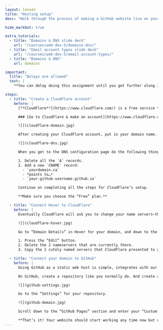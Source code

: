 ```yaml
---
layout: lesson
title: "Hosting setup"
desc: "Walk through the process of making a GitHub website live on your own domain."

hide_markbot: true

extra_tutorials:
  - title: "Domains & DNS slide deck"
    url: "/courses/web-dev-5/domains-dns/"
  - title: "Email account types slide deck"
    url: "/courses/web-dev-5/email-account-types/"
  - title: "Domains & DNS"
    url: domains

important:
  title: "Delays are allowed"
  text: |
    **You can delay doing this assignment until you get further along in determining your brand—which you’ll be doing in another class.**

steps:
  - title: "Create a CloudFlare account"
    before: |
      [**CloudFlare**](https://www.cloudflare.com/) is a free service to add an extra level of security and performance to your website. They’re a DNS routing system with the added benefit of stopping security threats to your website and performance enhancements—and SSL.

      ### [Go to CloudFlare & make an account](https://www.cloudflare.com/)

      ![](cloudflare-domain.jpg)

      After creating your CloudFlare account, put in your domain name. CloudFlare will search your domain for DNS records.

      ![](cloudflare-dns.jpg)

      When you get to the DNS configuration page do the following things:

      1. Delete all the `A` records.
      2. Add a new `CNAME` record:
        - `yourdomain.ca`
        - *points to…*
        - `your-github-username.github.io`

      Continue on completing all the steps for CloudFlare’s setup.

      **Make sure you choose the “Free” plan.**

  - title: "Connect Hover to CloudFlare"
    before: |
      Eventually CloudFlare will ask you to change your name servers—this is configuration we need to adjust in Hover.

      ![](cloudflare-hover.jpg)

      Go to “Domain Details” in Hover for your domain, and down to the “Nameservers” section.

      1. Press the “Edit” button.
      2. Delete the 2 nameservers that are currently there.
      3. Copy the 2 cutely named servers that CloudFlare presented to you into Hover.

  - title: "Connect your domain to GitHub"
    before: |
      Using GitHub as a static web host is simple, integrates with our processes—and it’s free.

      On GitHub, create a repository like you normally do. And create a `gh-pages` branch like you normally do. *You can actually avoid the `gh-pages` thing now with GitHub and configure it right in “Settings”.*

      ![](github-settings.jpg)

      Go to the “Settings” for your repository.

      ![](github-domain.jpg)

      Scroll down to the “GitHub Pages” section and enter your “Custom Domain” into the field. Press “Save”.

      **That’s it! Your website should start working any time now but could take up to 24 hours.**
---
```

